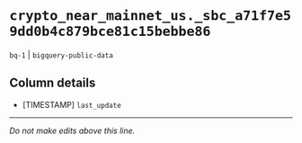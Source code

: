 # `crypto_near_mainnet_us._sbc_a71f7e59dd0b4c879bce81c15bebbe86`
`bq-1` | `bigquery-public-data`

## Column details
* [TIMESTAMP] `last_update`

-------------------------------------------------------------------------------
*Do not make edits above this line.*
